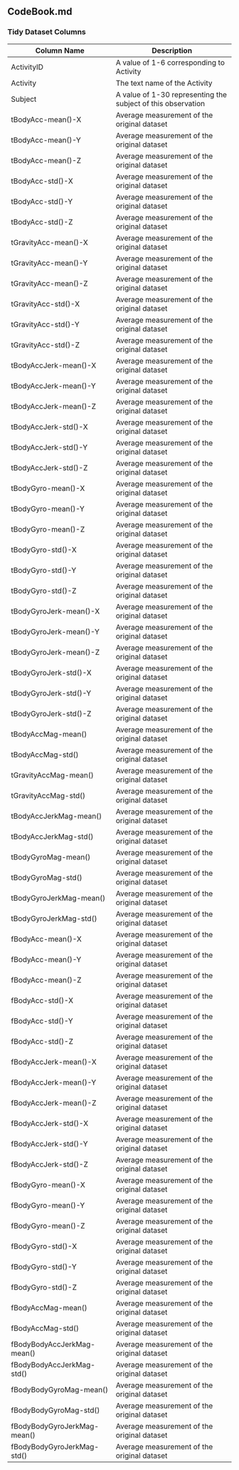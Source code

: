 CodeBook.md
-----------------------------


### Tidy Dataset Columns
| Column Name | Description | 
| ------------------------------ | ------------------------------------------------------------ |
|ActivityID|A value of 1-6 corresponding to Activity|
|Activity|The text name of the Activity|
|Subject|A value of 1-30 representing the subject of this observation|
|tBodyAcc-mean()-X|Average measurement of the original dataset|
|tBodyAcc-mean()-Y|Average measurement of the original dataset|
|tBodyAcc-mean()-Z|Average measurement of the original dataset|
|tBodyAcc-std()-X|Average measurement of the original dataset|
|tBodyAcc-std()-Y|Average measurement of the original dataset|
|tBodyAcc-std()-Z|Average measurement of the original dataset|
|tGravityAcc-mean()-X|Average measurement of the original dataset|
|tGravityAcc-mean()-Y|Average measurement of the original dataset|
|tGravityAcc-mean()-Z|Average measurement of the original dataset|
|tGravityAcc-std()-X|Average measurement of the original dataset|
|tGravityAcc-std()-Y|Average measurement of the original dataset|
|tGravityAcc-std()-Z|Average measurement of the original dataset|
|tBodyAccJerk-mean()-X|Average measurement of the original dataset|
|tBodyAccJerk-mean()-Y|Average measurement of the original dataset|
|tBodyAccJerk-mean()-Z|Average measurement of the original dataset|
|tBodyAccJerk-std()-X|Average measurement of the original dataset|
|tBodyAccJerk-std()-Y|Average measurement of the original dataset|
|tBodyAccJerk-std()-Z|Average measurement of the original dataset|
|tBodyGyro-mean()-X|Average measurement of the original dataset|
|tBodyGyro-mean()-Y|Average measurement of the original dataset|
|tBodyGyro-mean()-Z|Average measurement of the original dataset|
|tBodyGyro-std()-X|Average measurement of the original dataset|
|tBodyGyro-std()-Y|Average measurement of the original dataset|
|tBodyGyro-std()-Z|Average measurement of the original dataset|
|tBodyGyroJerk-mean()-X|Average measurement of the original dataset|
|tBodyGyroJerk-mean()-Y|Average measurement of the original dataset|
|tBodyGyroJerk-mean()-Z|Average measurement of the original dataset|
|tBodyGyroJerk-std()-X|Average measurement of the original dataset|
|tBodyGyroJerk-std()-Y|Average measurement of the original dataset|
|tBodyGyroJerk-std()-Z|Average measurement of the original dataset|
|tBodyAccMag-mean()|Average measurement of the original dataset|
|tBodyAccMag-std()|Average measurement of the original dataset|
|tGravityAccMag-mean()|Average measurement of the original dataset|
|tGravityAccMag-std()|Average measurement of the original dataset|
|tBodyAccJerkMag-mean()|Average measurement of the original dataset|
|tBodyAccJerkMag-std()|Average measurement of the original dataset|
|tBodyGyroMag-mean()|Average measurement of the original dataset|
|tBodyGyroMag-std()|Average measurement of the original dataset|
|tBodyGyroJerkMag-mean()|Average measurement of the original dataset|
|tBodyGyroJerkMag-std()|Average measurement of the original dataset|
|fBodyAcc-mean()-X|Average measurement of the original dataset|
|fBodyAcc-mean()-Y|Average measurement of the original dataset|
|fBodyAcc-mean()-Z|Average measurement of the original dataset|
|fBodyAcc-std()-X|Average measurement of the original dataset|
|fBodyAcc-std()-Y|Average measurement of the original dataset|
|fBodyAcc-std()-Z|Average measurement of the original dataset|
|fBodyAccJerk-mean()-X|Average measurement of the original dataset|
|fBodyAccJerk-mean()-Y|Average measurement of the original dataset|
|fBodyAccJerk-mean()-Z|Average measurement of the original dataset|
|fBodyAccJerk-std()-X|Average measurement of the original dataset|
|fBodyAccJerk-std()-Y|Average measurement of the original dataset|
|fBodyAccJerk-std()-Z|Average measurement of the original dataset|
|fBodyGyro-mean()-X|Average measurement of the original dataset|
|fBodyGyro-mean()-Y|Average measurement of the original dataset|
|fBodyGyro-mean()-Z|Average measurement of the original dataset|
|fBodyGyro-std()-X|Average measurement of the original dataset|
|fBodyGyro-std()-Y|Average measurement of the original dataset|
|fBodyGyro-std()-Z|Average measurement of the original dataset|
|fBodyAccMag-mean()|Average measurement of the original dataset|
|fBodyAccMag-std()|Average measurement of the original dataset|
|fBodyBodyAccJerkMag-mean()|Average measurement of the original dataset|
|fBodyBodyAccJerkMag-std()|Average measurement of the original dataset|
|fBodyBodyGyroMag-mean()|Average measurement of the original dataset|
|fBodyBodyGyroMag-std()|Average measurement of the original dataset|
|fBodyBodyGyroJerkMag-mean()|Average measurement of the original dataset|
|fBodyBodyGyroJerkMag-std()|Average measurement of the original dataset|
